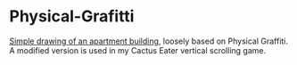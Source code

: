 # Physical-Grafitti
[Simple drawing of an apartment building](physgraf.PNG), loosely based on Physical Graffiti. A modified version is used in my Cactus Eater vertical scrolling game.
